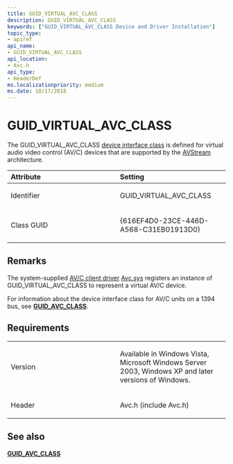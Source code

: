 ```yaml
---
title: GUID_VIRTUAL_AVC_CLASS
description: GUID_VIRTUAL_AVC_CLASS
keywords: ["GUID_VIRTUAL_AVC_CLASS Device and Driver Installation"]
topic_type:
- apiref
api_name:
- GUID_VIRTUAL_AVC_CLASS
api_location:
- Avc.h
api_type:
- HeaderDef
ms.localizationpriority: medium
ms.date: 10/17/2018
---
```


# GUID_VIRTUAL_AVC_CLASS


The GUID_VIRTUAL_AVC_CLASS [device interface class](./overview-of-device-interface-classes.md) is defined for virtual audio video control (AV/C) devices that are supported by the [AVStream](../stream/avstream-overview.md) architecture.

<table>
<colgroup>
<col width="50%" />
<col width="50%" />
</colgroup>
<thead>
<tr class="header">
<th align="left">Attribute</th>
<th align="left">Setting</th>
</tr>
</thead>
<tbody>
<tr class="odd">
<td align="left"><p>Identifier</p></td>
<td align="left"><p>GUID_VIRTUAL_AVC_CLASS</p></td>
</tr>
<tr class="even">
<td align="left"><p>Class GUID</p></td>
<td align="left"><p>{616EF4D0-23CE-446D-A568-C31EB01913D0}</p></td>
</tr>
</tbody>
</table>

 

## Remarks

The system-supplied [AV/C client driver](../stream/av-c-client-drivers2.md) [Avc.sys](../stream/using-avc-sys.md) registers an instance of GUID_VIRTUAL_AVC_CLASS to represent a virtual AV/C device.

For information about the device interface class for AV/C units on a 1394 bus, see [**GUID_AVC_CLASS**](guid-avc-class.md).

## Requirements

<table>
<colgroup>
<col width="50%" />
<col width="50%" />
</colgroup>
<tbody>
<tr class="odd">
<td align="left"><p>Version</p></td>
<td align="left"><p>Available in Windows Vista, Microsoft Windows Server 2003, Windows XP and later versions of Windows.</p></td>
</tr>
<tr class="even">
<td align="left"><p>Header</p></td>
<td align="left">Avc.h (include Avc.h)</td>
</tr>
</tbody>
</table>

## See also


[**GUID_AVC_CLASS**](guid-avc-class.md)

 

